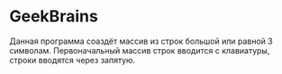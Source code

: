 # GeekBrains
Данная программа соаздёт массив из строк большой или равной 3 символам.
Первоначальный массив строк вводится с клавиатуры, строки вводятся через запятую.
